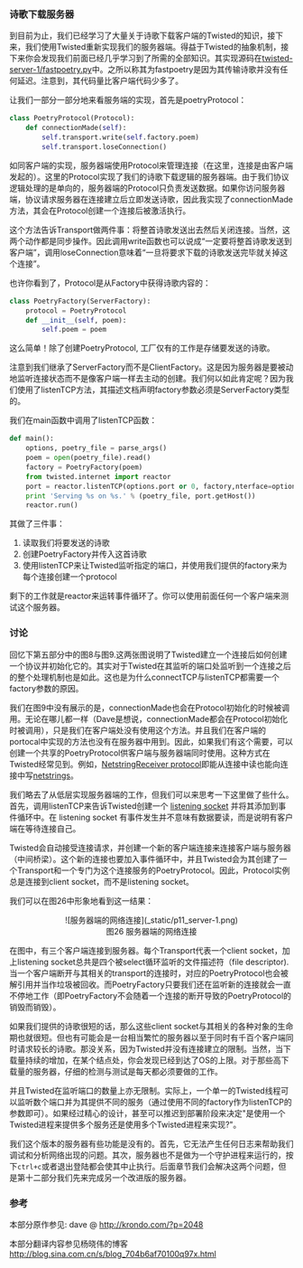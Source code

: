 ### 诗歌下载服务器

到目前为止，我们已经学习了大量关于诗歌下载客户端的Twisted的知识，接下来，我们使用Twisted重新实现我们的服务器端。得益于Twisted的抽象机制，接下来你会发现我们前面已经几乎学习到了所需的全部知识。其实现源码在[twisted-server-1/fastpoetry.py](http://github.com/jdavisp3/twisted-intro/blob/master/twisted-server-1/fastpoetry.py#L1)中。之所以称其为fastpoetry是因为其传输诗歌并没有任何延迟。注意到，其代码量比客户端代码少多了。

让我们一部分一部分地来看服务端的实现，首先是poetryProtocol：
```python
class PoetryProtocol(Protocol):
    def connectionMade(self):
        self.transport.write(self.factory.poem)
        self.transport.loseConnection()
```
如同客户端的实现，服务器端使用Protocol来管理连接（在这里，连接是由客户端发起的）。这里的Protocol实现了我们的诗歌下载逻辑的服务器端。由于我们协议逻辑处理的是单向的，服务器端的Protocol只负责发送数据。如果你访问服务器端，协议请求服务器在连接建立后立即发送诗歌，因此我实现了connectionMade方法，其会在Protocol创建一个连接后被激活执行。

这个方法告诉Transport做两件事：将整首诗歌发送出去然后关闭连接。当然，这两个动作都是同步操作。因此调用write函数也可以说成“一定要将整首诗歌发送到客户端”，调用loseConnection意味着“一旦将要求下载的诗歌发送完毕就关掉这个连接”。

也许你看到了，Protocol是从Factory中获得诗歌内容的：
```python
class PoetryFactory(ServerFactory):
    protocol = PoetryProtocol
    def __init__(self, poem):
        self.poem = poem
```
这么简单！除了创建PoetryProtocol, 工厂仅有的工作是存储要发送的诗歌。

注意到我们继承了ServerFactory而不是ClientFactory。这是因为服务器是要被动地监听连接状态而不是像客户端一样去主动的创建。我们何以如此肯定呢？因为我们使用了listenTCP方法，其描述文档声明factory参数必须是ServerFactory类型的。

我们在main函数中调用了listenTCP函数：
```python
def main():
    options, poetry_file = parse_args()
    poem = open(poetry_file).read()
    factory = PoetryFactory(poem)
    from twisted.internet import reactor
    port = reactor.listenTCP(options.port or 0, factory,nterface=options.iface)
    print 'Serving %s on %s.' % (poetry_file, port.getHost())
    reactor.run()
```
其做了三件事：

1. 读取我们将要发送的诗歌
2. 创建PoetryFactory并传入这首诗歌
3. 使用listenTCP来让Twisted监听指定的端口，并使用我们提供的factory来为每个连接创建一个protocol

剩下的工作就是reactor来运转事件循环了。你可以使用前面任何一个客户端来测试这个服务器。

### 讨论

回忆下第五部分中的图8与图9.这两张图说明了Twisted建立一个连接后如何创建一个协议并初始化它的。其实对于Twisted在其监听的端口处监听到一个连接之后的整个处理机制也是如此。这也是为什么connectTCP与listenTCP都需要一个factory参数的原因。

我们在图9中没有展示的是，connectionMade也会在Protocol初始化的时候被调用。无论在哪儿都一样（Dave是想说，connectionMade都会在Protocol初始化时被调用），只是我们在客户端处没有使用这个方法。并且我们在客户端的portocal中实现的方法也没有在服务器中用到。因此，如果我们有这个需要，可以创建一个共享的PoetryProtocol供客户端与服务器端同时使用。这种方式在Twisted经常见到。例如，[NetstringReceiver protocol](http://twistedmatrix.com/trac/browser/tags/releases/twisted-8.2.0/twisted/protocols/basic.py#L31)即能从连接中读也能向连接中写[netstrings](http://en.wikipedia.org/wiki/Netstrings)。

我们略去了从低层实现服务器端的工作，但我们可以来思考一下这里做了些什么。首先，调用listenTCP来告诉Twisted创建一个 [listening socket](http://en.wikipedia.org/wiki/Berkeley_sockets#listen.28.29) 并将其添加到事件循环中。在 listening socket 有事件发生并不意味有数据要读，而是说明有客户端在等待连接自己。

Twisted会自动接受连接请求，并创建一个新的客户端连接来连接客户端与服务器（中间桥梁）。这个新的连接也要加入事件循环中，并且Twisted会为其创建了一个Transport和一个专门为这个连接服务的PoetryProtocol。因此，Protocol实例总是连接到client socket，而不是listening socket。

我们可以在图26中形象地看到这一结果：
 
<center>![服务器端的网络连接](_static/p11_server-1.png)</center>
<center>图26 服务器端的网络连接</center>

在图中，有三个客户端连接到服务器。每个Transport代表一个client socket，加上listening socket总共是四个被select循环监听的文件描述符（file descriptor).当一个客户端断开与其相关的transport的连接时，对应的PoetryProtocol也会被解引用并当作垃圾被回收。而PoetryFactory只要我们还在监听新的连接就会一直不停地工作（即PoetryFactory不会随着一个连接的断开导致的PoetryProtocol的销毁而销毁）。

如果我们提供的诗歌很短的话，那么这些client socket与其相关的各种对象的生命期也就很短。但也有可能会是一台相当繁忙的服务器以至于同时有千百个客户端同时请求较长的诗歌。那没关系，因为Twisted并没有连接建立的限制。当然，当下载量持续的增加，在某个结点处，你会发现已经到达了OS的上限。对于那些高下载量的服务器，仔细的检测与测试是每天都必须要做的工作。

并且Twisted在监听端口的数量上亦无限制。实际上，一个单一的Twisted线程可以监听数个端口并为其提供不同的服务（通过使用不同的factory作为listenTCP的参数即可）。如果经过精心的设计，甚至可以推迟到部署阶段来决定"是使用一个Twisted进程来提供多个服务还是使用多个Twisted进程来实现?"。

我们这个版本的服务器有些功能是没有的。首先，它无法产生任何日志来帮助我们调试和分析网络出现的问题。其次，服务器也不是做为一个守护进程来运行的，按下`ctrl+c`或者退出登陆都会使其中止执行。后面章节我们会解决这两个问题，但是第十二部分我们先来完成另一个改进版的服务器。

### 参考

本部分原作参见: dave @ <http://krondo.com/?p=2048>

本部分翻译内容参见杨晓伟的博客 <http://blog.sina.com.cn/s/blog_704b6af70100q97x.html>
